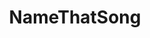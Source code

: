 ---
title: NameThatSong
crosslinks:
- youtubefactsbot
- tipofmytongue
- youtubot
- MassdropBot
- DnB
- Jazz
- EDM
- German
- translator
- GotG
- botwatch
- AskReddit
- sweden
- KekkaiSensen
- tmsbmeta
- germusic
- movies
- russian
- japanesemusic
- kizomba
---